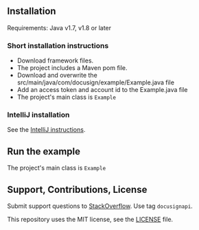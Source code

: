 ## Installation

Requirements: Java v1.7, v1.8 or later

### Short installation instructions
* Download framework files.
* The project includes a Maven pom file.
* Download and overwrite the src/main/java/com/docusign/example/Example.java file
* Add an access token and account id to the Example.java file
* The project's main class is
  `Example`

### IntelliJ installation

See the [IntelliJ instructions](https://github.com/docusign/eg-01-java-jwt/blob/master/docs/Readme.IntelliJ.md).

## Run the example
The project's main class is `Example`

## Support, Contributions, License

Submit support questions to [StackOverflow](https://stackoverflow.com). Use tag `docusignapi`.

This repository uses the MIT license, see the
[LICENSE](https://github.com/docusign/eg-01-java-jwt/blob/master/LICENSE) file.
